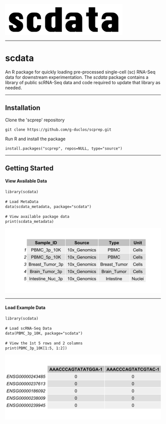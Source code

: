 ![Logo](inst/extdata/scdata_Logo.png)

***

# **scdata**
An R package for quickly loading pre-processed single-cell (sc) RNA-Seq data for downstream experimentation. The *scdata* package contains a library of public scRNA-Seq data and code required to update that library as needed.

***

## Installation

Clone the 'scprep' repository
```
git clone https://github.com/g-duclos/scprep.git
```

Run R and install the package
```
install.packages("scprep", repos=NULL, type="source")
```

***

## Getting Started

#### View Available Data

```
library(scdata)

# Load MetaData
data(scdata_metadata, package="scdata")

# View available package data
print(scdata_metadata)

```
![metadata_sub](inst/extdata/scdata_metadata_sub.png)

***

#### Load Example Data

```
library(scdata)

# Load scRNA-Seq Data
data(PBMC_3p_10K, package="scdata")

# View the 1st 5 rows and 2 columns
print(PBMC_3p_10K[1:5, 1:2])

```
![PBMC_3p_10K_sub](inst/extdata/scdata_PBMC_3p_10K_sub.png)



